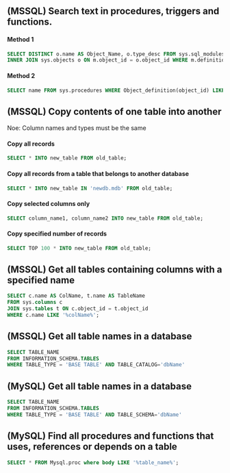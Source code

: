 ## (MSSQL) Search text in procedures, triggers and functions.

#### Method 1
```sql
SELECT DISTINCT o.name AS Object_Name, o.type_desc FROM sys.sql_modules m 
INNER JOIN sys.objects o ON m.object_id = o.object_id WHERE m.definition Like ‘%search_text%’;  
```
#### Method 2
```sql
SELECT name FROM sys.procedures WHERE Object_definition(object_id) LIKE ‘%search_text%’  
```

## (MSSQL) Copy contents of one table into another
Noe: Column names and types must be the same
#### Copy all records
```sql
SELECT * INTO new_table FROM old_table;  
```
#### Copy all records from a table that belongs to another database
```sql
SELECT * INTO new_table IN 'newdb.mdb' FROM old_table;  
```
#### Copy selected columns only
```sql
SELECT column_name1, column_name2 INTO new_table FROM old_table;
```
#### Copy specified number of records
```sql
SELECT TOP 100 * INTO new_table FROM old_table;
```

## (MSSQL) Get all tables containing columns with a specified name
```sql
SELECT c.name AS ColName, t.name AS TableName
FROM sys.columns c
JOIN sys.tables t ON c.object_id = t.object_id
WHERE c.name LIKE '%colName%';
```

## (MSSQL) Get all table names in a database
```sql
SELECT TABLE_NAME
FROM INFORMATION_SCHEMA.TABLES
WHERE TABLE_TYPE = 'BASE TABLE' AND TABLE_CATALOG='dbName'
```

## (MySQL) Get all table names in a database
```sql
SELECT TABLE_NAME 
FROM INFORMATION_SCHEMA.TABLES
WHERE TABLE_TYPE = 'BASE TABLE' AND TABLE_SCHEMA='dbName' 
```

## (MySQL) Find all procedures and functions that uses, references or depends on a table
```sql
SELECT * FROM Mysql.proc where body LIKE '%table_name%';
```

